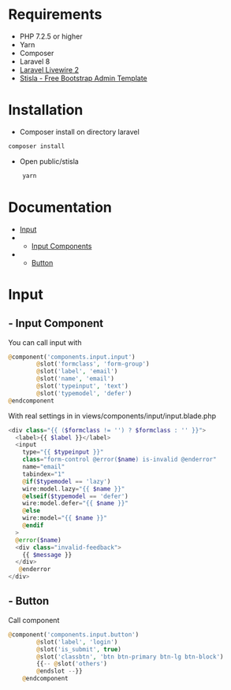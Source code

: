 # Requirements
- PHP 7.2.5 or higher
- Yarn
- Composer
- Laravel 8
- [Laravel Livewire 2](https://github.com/livewire/livewire "Laravel Livewire 2")
- [Stisla - Free Bootstrap Admin Template](https://github.com/stisla/stisla "Stisla - Free Bootstrap Admin Template")

# Installation
- Composer install on directory laravel
```bash
composer install

```
- Open public/stisla
```bash
    yarn
```
# Documentation
- [Input](https://github.com/andreantama/laravel-livewire-stisla#input "Input")
- - [Input Components](https://github.com/andreantama/laravel-livewire-stisla#--input-component "Input Components")
- - [Button](https://github.com/andreantama/laravel-livewire-stisla#--button "Button")

# Input
## - Input Component
You can call input with 
```php
@component('components.input.input')
        @slot('formclass', 'form-group')
        @slot('label', 'email')
        @slot('name', 'email')
        @slot('typeinput', 'text')
        @slot('typemodel', 'defer')
@endcomponent
```
With real settings in in views/components/input/input.blade.php
```php
<div class="{{ ($formclass != '') ? $formclass : '' }}">
  <label>{{ $label }}</label>
  <input 
    type="{{ $typeinput }}"
    class="form-control @error($name) is-invalid @enderror"
    name="email"
    tabindex="1"
    @if($typemodel == 'lazy') 
    wire:model.lazy="{{ $name }}"
    @elseif($typemodel == 'defer')
    wire:model.defer="{{ $name }}"
    @else
    wire:model="{{ $name }}"
    @endif
  >
  @error($name)
  <div class="invalid-feedback">
    {{ $message }}
  </div>
   @enderror
</div>

```
## - Button
Call component
```php
@component('components.input.button')
        @slot('label', 'login')
        @slot('is_submit', true)
        @slot('classbtn', 'btn btn-primary btn-lg btn-block')
        {{-- @slot('others')
        @endslot --}}
    @endcomponent
```